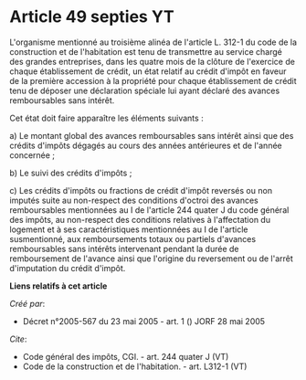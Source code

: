 # Article 49 septies YT

L'organisme mentionné au troisième alinéa de l'article L. 312-1 du code de la construction et de l'habitation est tenu de
transmettre au service chargé des grandes entreprises, dans les quatre mois de la clôture de l'exercice de chaque
établissement de crédit, un état relatif au crédit d'impôt en faveur de la première accession à la propriété pour chaque
établissement de crédit tenu de déposer une déclaration spéciale lui ayant déclaré des avances remboursables sans intérêt. 

Cet état doit faire apparaître les éléments suivants : 

a) Le montant global des avances remboursables sans intérêt ainsi que des crédits d'impôts dégagés au cours des années
antérieures et de l'année concernée ; 

b) Le suivi des crédits d'impôts ; 

c) Les crédits d'impôts ou fractions de crédit d'impôt reversés ou non imputés suite au non-respect des conditions d'octroi
des avances remboursables mentionnées au I de l'article 244 quater J du code général des impôts, au non-respect des
conditions relatives à l'affectation du logement et à ses caractéristiques mentionnées au I de l'article susmentionné, aux
remboursements totaux ou partiels d'avances remboursables sans intérêts intervenant pendant la durée de remboursement de
l'avance ainsi que l'origine du reversement ou de l'arrêt d'imputation du crédit d'impôt.

**Liens relatifs à cet article**

_Créé par_:

  - Décret n°2005-567 du 23 mai 2005 - art. 1 () JORF 28 mai 2005

_Cite_:

  - Code général des impôts, CGI. - art. 244 quater J (VT)
  - Code de la construction et de l'habitation. - art. L312-1 (VT)

